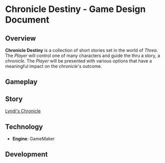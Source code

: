 # Chronicle Destiny - Game Design Document

## Overview

**Chronicle Destiny** is a collection of short stories set in the world of *Threa*. The *Player* will control one of many characters and guide the thru a story, a *chronicle*. The *Player* will be presented with various options that have a meaningful impact on the *chronicle*'s outcome.  

## Gameplay

## Story

[Lyndi's Chronicle](lyndis-chronicle.md)

## Technology

- **Engine**: GameMaker

## Development